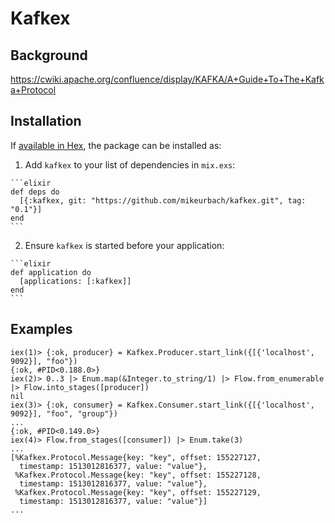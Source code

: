 # Kafkex

## Background

https://cwiki.apache.org/confluence/display/KAFKA/A+Guide+To+The+Kafka+Protocol

## Installation

If [available in Hex](https://hex.pm/docs/publish), the package can be installed as:

  1. Add `kafkex` to your list of dependencies in `mix.exs`:

    ```elixir
    def deps do
      [{:kafkex, git: "https://github.com/mikeurbach/kafkex.git", tag: "0.1"}]
    end
    ```

  2. Ensure `kafkex` is started before your application:

    ```elixir
    def application do
      [applications: [:kafkex]]
    end
    ```

## Examples

```
iex(1)> {:ok, producer} = Kafkex.Producer.start_link({[{'localhost', 9092}], "foo"})
{:ok, #PID<0.188.0>}
iex(2)> 0..3 |> Enum.map(&Integer.to_string/1) |> Flow.from_enumerable |> Flow.into_stages([producer])
nil
iex(3)> {:ok, consumer} = Kafkex.Consumer.start_link({[{'localhost', 9092}], "foo", "group"})
...
{:ok, #PID<0.149.0>}
iex(4)> Flow.from_stages([consumer]) |> Enum.take(3)
...
[%Kafkex.Protocol.Message{key: "key", offset: 155227127,
  timestamp: 1513012816377, value: "value"},
 %Kafkex.Protocol.Message{key: "key", offset: 155227128,
  timestamp: 1513012816377, value: "value"},
 %Kafkex.Protocol.Message{key: "key", offset: 155227129,
  timestamp: 1513012816377, value: "value"}]
...
```
